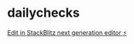 # dailychecks

[Edit in StackBlitz next generation editor ⚡️](https://stackblitz.com/~/github.com/xerebz/dailychecks)